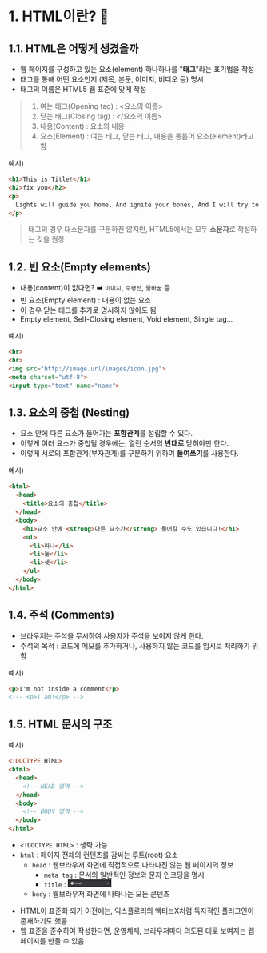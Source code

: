 # 1. HTML이란? 🤔

## 1.1. HTML은 어떻게 생겼을까

 - 웹 페이지를 구성하고 있는 요소(element) 하나하나를 "**태그**"라는 표기법을 작성
 - 태그를 통해 어떤 요소인지 (제목, 본문, 이미지, 비디오 등) 명시
 - 태그의 이름은 HTML5 웹 표준에 맞게 작성

 > 1. 여는 태그(Opening tag) : <요소의 이름>
 > 2. 닫는 태그(Closing tag) : </요소의 이름>
 > 3. 내용(Content) : 요소의 내용
 > 4. 요소(Element) : 여는 태그, 닫는 태그, 내용을 통틀어 요소(element)라고 함

예시)
```html
<h1>This is Title!</h1>
<h2>fix you</h2>
<p>
  Lights will guide you home, And ignite your bones, And I will try to fix you.
</p>
```

 > 태그의 경우 대소문자를 구분하진 않지만, HTML5에서는 모두 **소문자**로 작성하는 것을 권장


## 1.2. 빈 요소(Empty elements)

 - 내용(content)이 없다면? ➡️ `이미지`, `수평선`, `줄바꿈` 등
 - 빈 요소(Empty element) : 내용이 없는 요소
 - 이 경우 닫는 태그를 추가로 명시하지 않아도 됨
 - Empty element, Self-Closing element, Void element, Single tag...

예시)
```html
<br>
<hr>
<img src="http://image.url/images/icon.jpg">
<meta charset="utf-8">
<input type="text" name="name">
```

## 1.3. 요소의 중첩 (Nesting)

 - 요소 안에 다른 요소가 들어가는 **포함관계**를 성립할 수 있다.
 - 이렇게 여러 요소가 중첩될 경우에는, 열린 순서의 **반대로** 닫혀야만 한다.
 - 이렇게 서로의 포함관계(부자관계)를 구분하기 위하여 **들여쓰기**를 사용한다.

예시)
```html
<html>
  <head>
    <title>요소의 중첩</title>
  </head>
  <body>
    <h1>요소 안에 <strong>다른 요소가</strong> 들어갈 수도 있습니다!</h1>
    <ul>
      <li>하나</li>
      <li>둘</li>
      <li>셋</li>
    </ul>
  </body>
</html>
```

## 1.4. 주석 (Comments)

 - 브라우저는 주석을 무시하여 사용자가 주석을 보이지 않게 한다.
 - 주석의 목적 : 코드에 메모를 추가하거나, 사용하지 않는 코드를 임시로 처리하기 위함

예시)
```html
<p>I'm not inside a comment</p>
<!-- <p>I am!</p> -->
```

## 1.5. HTML 문서의 구조

예시)
```html
<!DOCTYPE HTML>
<html>
  <head>
    <!-- HEAD 영역 -->
  </head>
  <body>
    <!-- BODY 영역 -->
  </body>
</html>
```

* `<!DOCTYPE HTML>` : 생략 가능
* `html` : 페이지 전체의 컨텐츠를 감싸는 루트(root) 요소
  - `head` : 웹브라우저 화면에 직접적으로 나타나진 않는 웹 페이지의 정보
    + `meta tag` : 문서의 일반적인 정보와 문자 인코딩을 명시
    + `title` : <img src="../etc/img/210829_1.png" width="20%" height="20%"/>
  - `body` : 웹브라우저 화면에 나타나는 모든 콘텐츠
- HTML이 표준화 되기 이전에는, 익스플로러의 액티브X처럼 독자적인 플러그인이 존재하기도 했음
- 웹 표준을 준수하여 작성한다면, 운영체제, 브라우저마다 의도된 대로 보여지는 웹 페이지를 만들 수 있음